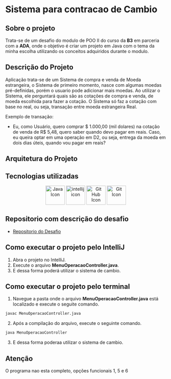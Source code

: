 # Sistema para contracao de Cambio

## Sobre o projeto
Trata-se de um desafio do modulo de POO II do curso da **B3** em parceria com a **ADA**, onde o objetivo é criar um projeto em Java com o tema da minha escolha utilizando os conceitos adquiridos durante o modulo.

## Descrição do Projeto
Aplicação trata-se de um Sistema de compra e venda de Moeda estrangeira, o Sistema de primeiro momento, nasce com algumas moedas pré-definidas, porém o usuario pode adicionar mais moedas. Ao utilizar o Sistema, ele perguntará quais são as cotações de compra e venda, de moeda escolhida para fazer a cotação. O Sistema só faz a cotação com base no real, ou seja, transação entre moeda estrangeira Real.

Exemplo de transação:

- Eu, como Usuário, quero comprar $ 1.000,00 (mil dolares) na cotação de venda de R$ 5,48, quero saber quando devo pagar em reais. Caso, eu queira optar em uma operação em D2, ou seja, entrega da moeda em dois dias úteis, quando vou pagar em reais?

## Arquitetura do Projeto

## Tecnologias utilizadas
<p align="center">
<img src="https://user-images.githubusercontent.com/25181517/117201156-9a724800-adec-11eb-9a9d-3cd0f67da4bc.png" alt="Java Icon" width="60px" height="60px">
<img src="https://user-images.githubusercontent.com/25181517/192108890-200809d1-439c-4e23-90d3-b090cf9a4eea.png" alt="intellij icon" width="60px" height="60px">
<img src="https://user-images.githubusercontent.com/25181517/192108374-8da61ba1-99ec-41d7-80b8-fb2f7c0a4948.png" alt="Git Hub Icon" width="60px" height="60px">
<img src="https://user-images.githubusercontent.com/25181517/192108372-f71d70ac-7ae6-4c0d-8395-51d8870c2ef0.png" alt="Git Icon" width="60px" height="60px">
</p>

## Repositorio com descrição do desafio
- [Repositorio do Desafio](https://gist.github.com/rafarocha/6bbc76e474a54c439966db449b5ed19a)

## Como executar o projeto pelo IntelliJ
1. Abra o projeto no IntelliJ.
2. Execute o arquivo **MenuOperacaoController.java**.
3. E dessa forma poderá utilizar o sistema de cambio.

## Como executar o projeto pelo terminal
1. Navegue a pasta onde o arquivo **MenuOperacaoController.java** está localizado e execute o seguite comando.
```cmd
javac MenuOperacaoController.java
```
2. Após a compilação do arquivo, execute o seguinte comando.
```cmd
java MenuOperacaoController
```
3. E dessa forma poderaa utilizar o sistema de cambio.

## Atenção

O programa nao esta completo, opções funcionais 1, 5 e 6


